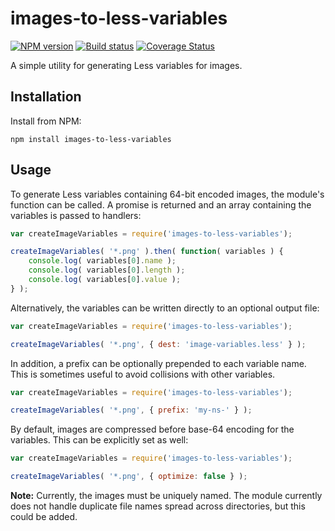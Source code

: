 # images-to-less-variables
[![NPM version][npm-image]][npm-url]
[![Build status][ci-image]][ci-url]
[![Coverage Status][coverage-image]][coverage-url]

A simple utility for generating Less variables for images.

## Installation

Install from NPM:
```shell
npm install images-to-less-variables
```

## Usage

To generate Less variables containing 64-bit encoded images, the module's function can be called. A promise is returned and an array containing the variables is passed to handlers:

```javascript
var createImageVariables = require('images-to-less-variables');

createImageVariables( '*.png' ).then( function( variables ) {
	console.log( variables[0].name );
	console.log( variables[0].length );
	console.log( variables[0].value );
} );
```

Alternatively, the variables can be written directly to an optional output file:

```javascript
var createImageVariables = require('images-to-less-variables');

createImageVariables( '*.png', { dest: 'image-variables.less' } );
```

In addition, a prefix can be optionally prepended to each variable name. This is sometimes useful to avoid collisions with other variables.

```javascript
var createImageVariables = require('images-to-less-variables');

createImageVariables( '*.png', { prefix: 'my-ns-' } );
```

By default, images are compressed before base-64 encoding for the variables.  This can be explicitly set as well:

```javascript
var createImageVariables = require('images-to-less-variables');

createImageVariables( '*.png', { optimize: false } );
```

**Note:** Currently, the images must be uniquely named.  The module currently does not handle duplicate file names spread across directories, but this could be added.


[npm-url]: https://www.npmjs.org/package/images-to-less-variables
[npm-image]: https://badge.fury.io/js/images-to-less-variables.png
[ci-image]: https://travis-ci.org/Brightspace/images-to-less-variables.svg?branch=master
[ci-url]: https://travis-ci.org/Brightspace/images-to-less-variables
[coverage-image]: https://coveralls.io/repos/Brightspace/images-to-less-variables/badge.png?branch=master
[coverage-url]: https://coveralls.io/r/Brightspace/images-to-less-variables?branch=master
